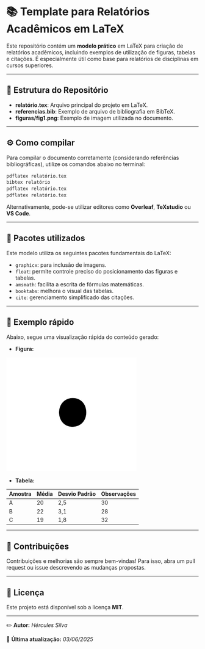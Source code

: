 # 📚 Template para Relatórios Acadêmicos em LaTeX

Este repositório contém um **modelo prático** em LaTeX para criação de relatórios acadêmicos, incluindo exemplos de utilização de figuras, tabelas e citações. É especialmente útil como base para relatórios de disciplinas em cursos superiores.

---

## 📌 Estrutura do Repositório

* **relatório.tex**: Arquivo principal do projeto em LaTeX.
* **referencias.bib**: Exemplo de arquivo de bibliografia em BibTeX.
* **figuras/fig1.png**: Exemplo de imagem utilizada no documento.

---

## ⚙️ Como compilar

Para compilar o documento corretamente (considerando referências bibliográficas), utilize os comandos abaixo no terminal:

```bash
pdflatex relatório.tex
bibtex relatório
pdflatex relatório.tex
pdflatex relatório.tex
```

Alternativamente, pode-se utilizar editores como **Overleaf**, **TeXstudio** ou **VS Code**.

---

## 📖 Pacotes utilizados

Este modelo utiliza os seguintes pacotes fundamentais do LaTeX:

* `graphicx`: para inclusão de imagens.
* `float`: permite controle preciso do posicionamento das figuras e tabelas.
* `amsmath`: facilita a escrita de fórmulas matemáticas.
* `booktabs`: melhora o visual das tabelas.
* `cite`: gerenciamento simplificado das citações.

---

## 📁 Exemplo rápido

Abaixo, segue uma visualização rápida do conteúdo gerado:

* **Figura:**

![Exemplo de Figura](figuras/fig1.png)

* **Tabela:**

| Amostra   | Média | Desvio Padrão | Observações |
| -------- | -------- | --------- | --------- |
| A | 20      | 2,5        | 30        |
| B | 22      | 3,1        | 28        |
| C | 19      | 1,8        | 32        |

---

## 📝 Contribuições

Contribuições e melhorias são sempre bem-vindas! Para isso, abra um pull request ou issue descrevendo as mudanças propostas.

---

## 📃 Licença

Este projeto está disponível sob a licença **MIT**.

---

✏️ **Autor:** *Hércules Silva*

📆 **Última atualização:** *03/06/2025*
